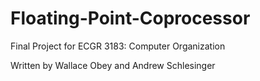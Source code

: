 # Floating-Point-Coprocessor

Final Project for ECGR 3183: Computer Organization

Written by Wallace Obey and Andrew Schlesinger

